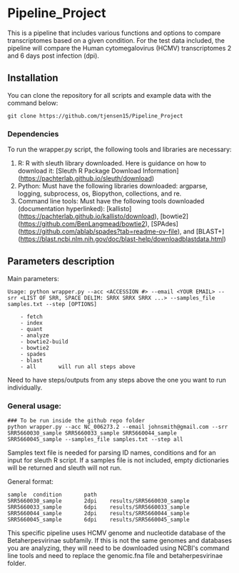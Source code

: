 # Pipeline_Project

This is a pipeline that includes various functions and options to compare transcriptomes based on a given condition. For the test data included, the pipeline will compare the Human cytomegalovirus (HCMV) transcriptomes 2 and 6 days post infection (dpi).

## Installation
You can clone the repository for all scripts and example data with the command below:
```
git clone https://github.com/tjensen15/Pipeline_Project
```
### Dependencies
To run the wrapper.py script, the following tools and libraries are necessary:

1. R: R with sleuth library downloaded. Here is guidance on how to download it: [Sleuth R Package Download Information] (https://pachterlab.github.io/sleuth/download)
2. Python: Must have the following libraries downloaded: argparse, logging, subprocess, os, Biopython, collections, and re. 
3. Command line tools: Must have the following tools downloaded (documentation hyperlinked): [kallisto] (https://pachterlab.github.io/kallisto/download), [bowtie2] (https://github.com/BenLangmead/bowtie2), [SPAdes] (https://github.com/ablab/spades?tab=readme-ov-file), and [BLAST+] (https://blast.ncbi.nlm.nih.gov/doc/blast-help/downloadblastdata.html)

## Parameters description
Main parameters:
```
Usage: python wrapper.py --acc <ACCESSION #> --email <YOUR EMAIL> --srr <LIST OF SRR, SPACE DELIM: SRRX SRRX SRRX ...> --samples_file samples.txt --step [OPTIONS]

    - fetch
    - index
    - quant
    - analyze
    - bowtie2-build
    - bowtie2
    - spades
    - blast
    - all       will run all steps above

```
Need to have steps/outputs from any steps above the one you want to run individually.

### General usage:
```
### To be run inside the github repo folder
python wrapper.py --acc NC_006273.2 --email johnsmith@gmail.com --srr SRR5660030_sample SRR5660033_sample SRR5660044_sample SRR5660045_sample --samples_file samples.txt --step all
```
Samples text file is needed for parsing ID names, conditions and for an input for sleuth R script. If a samples file is not included, empty dictionaries will be returned and sleuth will not run.

General format:
```
sample  condition       path
SRR5660030_sample       2dpi    results/SRR5660030_sample
SRR5660033_sample       6dpi    results/SRR5660033_sample
SRR5660044_sample       2dpi    results/SRR5660044_sample
SRR5660045_sample       6dpi    results/SRR5660045_sample
```
This specific pipeline uses HCMV genome and nucleotide database of the Betaherpesvirinae subfamily. If this is not the same genomes and databases you are analyzing, they will need to be downloaded using NCBI's command line tools and need to replace the genomic.fna file and betaherpesvirinae folder.